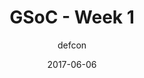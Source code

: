 ---
title: "GSoC - Week 1"
layout: post
date: 2017-06-06
mediumURL : https://medium.com/@DefCon_007/gsoc-week-1-157264c010b7
<!-- image: /assets/images/markdown.jpg -->
headerImage: false
tag:
- GSoC
- OpenMRS
category: blog
author: defcon
---